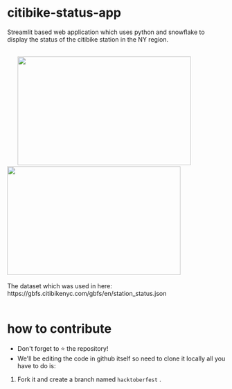 # citibike-status-app

Streamlit based web application which uses python and snowflake to display the status of the citibike station in the NY region.
<body>
 &nbsp;
 
  <div>
     &nbsp; &nbsp; &nbsp;
    <img src="https://user-images.githubusercontent.com/43513353/193456323-32986aec-d341-485b-9648-dbd4c6749b38.png" width="400px" height="250px">
     &nbsp; &nbsp; &nbsp;
    <img src="https://www.nycstreetdesign.info/sites/default/files/2020-01/5.2.3.01%20DOT%20130611%20Citi%20Bike%20Stations%20in%20NYC%20021.jpg" width="400px" height="250px">
  </div>
 &nbsp;
 
  <div>
    The dataset which was used in here: https://gbfs.citibikenyc.com/gbfs/en/station_status.json
  </div>
  &nbsp;
</body>

# how to contribute

- Don't forget to :star: the repository!
- We'll be editing the code in github itself so need to clone it locally all you have to do is:

1) Fork it and create a branch named  `hacktoberfest` .

